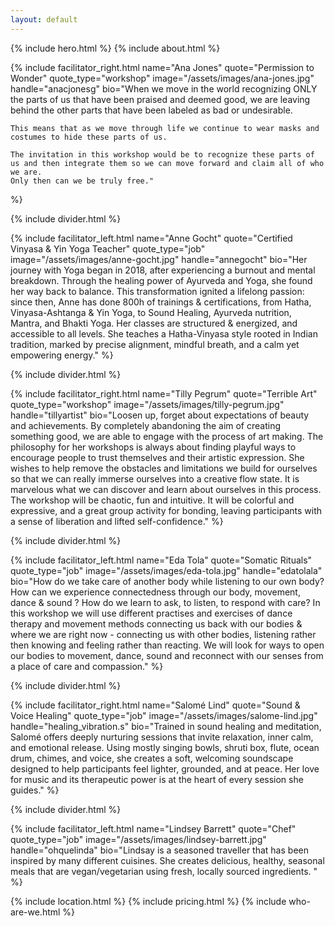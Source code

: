 ```yaml
---
layout: default
---
```


{% include hero.html %}
{% include about.html %}

<section id="facilitators">
  {% include facilitator_right.html
    name="Ana Jones"
    quote="Permission to Wonder"
    quote_type="workshop"
    image="/assets/images/ana-jones.jpg"
    handle="anacjonesg"
    bio="When we move in the world recognizing ONLY the parts of us that have been praised and deemed good, we are leaving behind the other parts that have been labeled as bad or undesirable.

    This means that as we move through life we continue to wear masks and costumes to hide these parts of us.

    The invitation in this workshop would be to recognize these parts of us and then integrate them so we can move forward and claim all of who we are. 
    Only then can we be truly free."
  %}

  {% include divider.html %}

  {% include facilitator_left.html
    name="Anne Gocht"
    quote="Certified Vinyasa & Yin Yoga Teacher"
    quote_type="job"
    image="/assets/images/anne-gocht.jpg"
    handle="annegocht"
    bio="Her journey with Yoga began in 2018, after experiencing a burnout and mental breakdown. Through the healing power of Ayurveda and Yoga, she found her way back to balance. This transformation ignited a lifelong passion: since then, Anne has done 800h of trainings & certifications, from Hatha, Vinyasa-Ashtanga & Yin Yoga, to Sound Healing, Ayurveda nutrition, Mantra, and Bhakti Yoga. Her classes are structured & energized, and accessible to all levels. She teaches a Hatha-Vinyasa style rooted in Indian tradition, marked by precise alignment, mindful breath, and a calm yet empowering energy."
  %}

  {% include divider.html %}

  {% include facilitator_right.html
    name="Tilly Pegrum"
    quote="Terrible Art"
    quote_type="workshop"
    image="/assets/images/tilly-pegrum.jpg"
    handle="tillyartist"
    bio="Loosen up, forget about expectations of beauty and achievements. By completely abandoning the aim of creating something good, we are able to engage with the process of art making. 
    The philosophy for her workshops is always about finding playful ways to encourage people to trust themselves and their artistic expression. She wishes to help remove the obstacles and limitations we build for ourselves so that we can really immerse ourselves into a creative flow state. It is marvelous what we can discover and learn about ourselves in this process. 
    The workshop will be chaotic, fun and intuitive. It will be colorful and expressive, and a great group activity for bonding, leaving participants with a sense of liberation and lifted self-confidence."
  %}

  {% include divider.html %}

  {% include facilitator_left.html
    name="Eda Tola"
    quote="Somatic Rituals"
    quote_type="job"
    image="/assets/images/eda-tola.jpg"
    handle="edatolala"
    bio="How do we take care of another body while listening to our own body?
  How can we experience connectedness through our body, movement, dance & sound ? 
  How do we learn to ask, to listen, to respond with care?
  In this workshop we will use different practises and exercises of dance therapy and movement methods connecting us back with our bodies & where we are right now - connecting us with other bodies,
  listening rather then knowing and feeling rather than reacting. 
  We will look for ways to open our bodies to movement, dance, sound and reconnect with our senses from a place of care and compassion."
  %}

  {% include divider.html %}

  {% include facilitator_right.html
    name="Salomé Lind"
    quote="Sound & Voice Healing"
    quote_type="job"
    image="/assets/images/salome-lind.jpg"
    handle="healing_vibration.s"
    bio="Trained in sound healing and meditation, Salomé offers deeply nurturing sessions that invite relaxation, inner calm, and emotional release. Using mostly singing bowls, shruti box, flute, ocean drum, chimes, and voice, she creates a soft, welcoming soundscape designed to help participants feel lighter, grounded, and at peace. Her love for music and its therapeutic power is at the heart of every session she guides."
  %}

  {% include divider.html %}

  {% include facilitator_left.html
    name="Lindsey Barrett"
    quote="Chef"
    quote_type="job"
    image="/assets/images/lindsey-barrett.jpg"
    handle="ohquelinda"
    bio="Lindsay is a seasoned traveller that has been inspired by many different cuisines. She creates delicious, healthy, seasonal meals that are vegan/vegetarian using fresh, locally sourced ingredients. "
  %}
</section>

{% include location.html %}
{% include pricing.html %}
{% include who-are-we.html %}

<script>
document.addEventListener('DOMContentLoaded', function() {
    // Handle all anchor links that start with #
    document.querySelectorAll('a[href^="#"]').forEach(anchor => {
        anchor.addEventListener('click', function(e) {
            e.preventDefault();
            const targetId = this.getAttribute('href');
            const targetSection = document.querySelector(targetId);
            if (targetSection) {
                targetSection.scrollIntoView({ behavior: 'smooth' });
            }
        });
    });
});
</script>